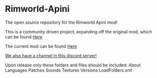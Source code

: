 # Rimworld-Apini
The open source repository for the Rimworld Apini mod!

This is a community driven project, expanding off the original mod, which can be found [Here](https://steamcommunity.com/sharedfiles/filedetails/?id=881864390)

The current mod can be found [Here](https://steamcommunity.com/sharedfiles/filedetails/?id=2204437968)

[We also have a channel in this discord server!](http://discord.gg/XMCRj46)

Upon release only these folders and files should be included:
About
Languages
Patches
Sounds
Textures
Versions
LoadFolders.xml